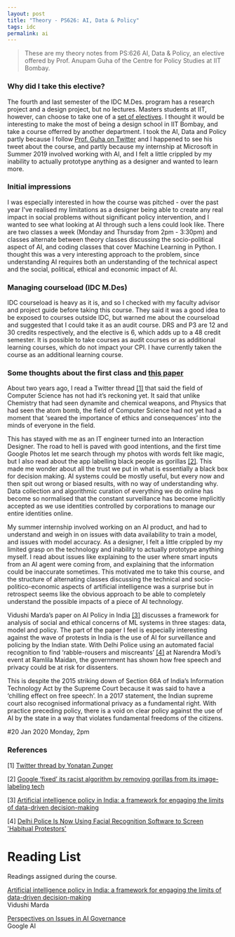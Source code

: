 ```yaml
---
layout: post
title: "Theory - PS626: AI, Data & Policy"
tags: idc
permalink: ai
---
```


>These are my theory notes from PS:626 AI, Data & Policy, an elective offered by Prof. Anupam Guha of the Centre for Policy Studies at IIT Bombay.

### Why did I take this elective?
The fourth and last semester of the IDC M.Des. program has a research project and a design project, but no lectures. Masters students at IIT, however, can choose to take one of a [set of electives](http://www.iitb.ac.in/newacadhome/Instituteelectivelist2019.pdf). I thought it would be interesting to make the most of being a design school in IIT Bombay, and take a course offerred by another department. I took the AI, Data and Policy partly because I follow [Prof. Guha on Twitter](https://twitter.com/anupam_guha) and I happened to see his tweet about the course, and partly because my internship at Microsoft in Summer 2019 involved working with AI, and I felt a little crippled by my inability to actually prototype anything as a designer and wanted to learn more.

### Initial impressions
I was especially interested in how the course was pitched - over the past year I've realised my limitations as a designer being able to create any real impact in social problems without significant policy intervention, and I wanted to see what looking at AI through such a lens could look like. There are two classes a week (Monday and Thursday from 2pm - 3:30pm) and classes alternate between theory classes discussing the socio-political aspect of AI, and coding classes that cover Machine Learning in Python. I thought this was a very interesting approach to the problem, since understanding AI requires both an understanding of the technical aspect and the social, political, ethical and economic impact of AI.

### Managing courseload (IDC M.Des)
IDC courseload is heavy as it is, and so I checked with my faculty advisor and project guide before taking this course. They said it was a good idea to be exposed to courses outside IDC, but warned me about the courseload and suggested that I could take it as an audit course. DRS and P3 are 12 and 30 credits respectively, and the elective is 6, which adds up to a 48 credit semester. It is possible to take courses as audit courses or as additional learning courses, which do not impact your CPI. I have currently taken the course as an additional learning course.

### Some thoughts about the first class and [this paper](https://royalsocietypublishing.org/doi/full/10.1098/rsta.2018.0087)

About two years ago, I read a Twitter thread [[1]](https://twitter.com/yonatanzunger/status/975545004205654016) that said the field of Computer Science has not had it’s reckoning yet. It said that unlike Chemistry that had seen dynamite and chemical weapons, and Physics that had seen the atom bomb, the field of Computer Science had not yet had a moment that ‘seared the importance of ethics and consequences’ into the minds of everyone in the field.

This has stayed with me as an IT engineer turned into an Interaction Designer. The road to hell is paved with good intentions, and the first time Google Photos let me search through my photos with words felt like magic, but I also read about the app labelling black people as gorillas [[2]](https://www.theverge.com/2018/1/12/16882408/google-racist-gorillas-photo-recognition-algorithm-ai). This made me wonder about all the trust we put in what is essentially a black box for decision making. AI systems could be mostly useful, but every now and then spit out wrong or biased results, with no way of understanding why. Data collection and algorithmic curation of everything we do online has become so normalised that the constant surveillance has become implicitly accepted as we use identities controlled by corporations to manage our entire identities online.

My summer internship involved working on an AI product, and had to understand and weigh in on issues with data availability to train a model, and issues with model accuracy. As a designer, I felt a little crippled by my limited grasp on the technology and inability to actually prototype anything myself. I read about issues like explaining to the user where smart inputs from an AI agent were coming from, and explaining that the information could be inaccurate sometimes. This motivated me to take this course, and the structure of alternating classes discussing the technical and socio-politico-economic aspects of artificial intelligence was a surprise but in retrospect seems like the obvious approach to be able to completely understand the possible impacts of a piece of AI technology.

Vidushi Marda’s paper on AI Policy in India [[3]](https://royalsocietypublishing.org/doi/full/10.1098/rsta.2018.0087) discusses a framework for analysis of social and ethical concerns of ML systems in three stages: data, model and policy. The part of the paper I feel is especially interesting against the wave of protests in India is the use of AI for surveillance and policing by the Indian state. With Delhi Police using an automated facial recognition to find ‘rabble-rousers and miscreants’ [[4]](https://thewire.in/government/delhi-police-is-now-using-facial-recognition-software-to-screen-habitual-protestors) at Narendra Modi’s event at Ramlila Maidan, the government has shown how free speech and privacy could be at risk for dissenters.

This is despite the 2015 striking down of Section 66A of India’s Information Technology Act by the Supreme Court because it was said to have a ‘chilling effect on free speech’. In a 2017 statement, the Indian supreme court also recognised informational privacy as a fundamental right. With practice preceding policy, there is a void on clear policy against the use of AI by the state in a way that violates fundamental freedoms of the citizens.

#20 Jan 2020
Monday, 2pm

### References

[1] [Twitter thread by Yonatan Zunger](https://twitter.com/yonatanzunger/status/975545004205654016)

[2] [Google ‘fixed’ its racist algorithm by removing gorillas from its image-labeling tech](
https://www.theverge.com/2018/1/12/16882408/google-racist-gorillas-photo-recognition-algorithm-ai)

[3] [Artificial intelligence policy in India: a framework for engaging the limits of data-driven decision-making](https://royalsocietypublishing.org/doi/full/10.1098/rsta.2018.0087)

[4] [Delhi Police Is Now Using Facial Recognition Software to Screen 'Habitual Protestors'](
https://thewire.in/government/delhi-police-is-now-using-facial-recognition-software-to-screen-habitual-protestors)

# Reading List
Readings assigned during the course.

[Artificial intelligence policy in India: a framework for engaging the limits of data-driven decision-making](https://royalsocietypublishing.org/doi/abs/10.1098/rsta.2018.0087)  
Vidushi Marda

[Perspectives on Issues in AI Governance](https://ai.google/static/documents/perspectives-on-issues-in-ai-governance.pdf)  
Google AI
